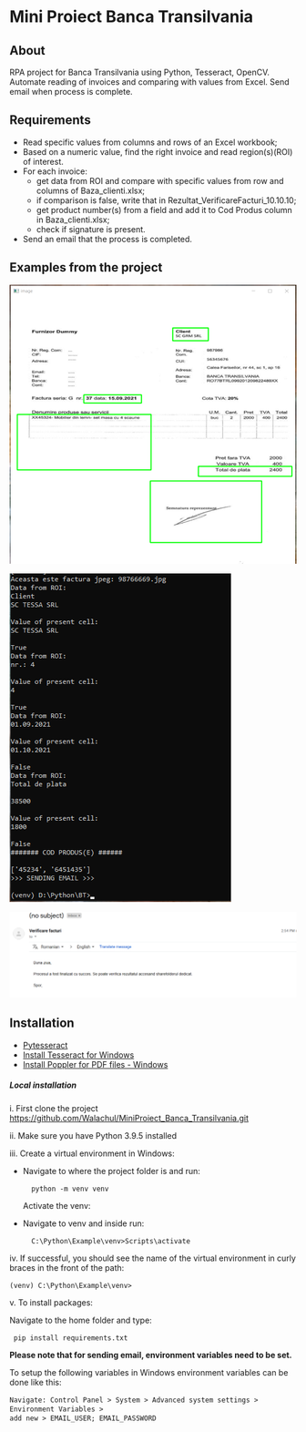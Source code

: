 # Mini Proiect Banca Transilvania

## About
RPA project for Banca Transilvania using Python, Tesseract, OpenCV. Automate reading of invoices and comparing with values from Excel. Send email when process is complete.

## Requirements

- Read specific values from columns and rows of an Excel workbook;
- Based on a numeric value, find the right invoice and read region(s)(ROI) of interest.
- For each invoice:
  - get data from ROI and compare with specific values from row and columns of Baza_clienti.xlsx;
  - if comparison is false, write that in Rezultat_VerificareFacturi_10.10.10;
  - get product number(s) from a field and add it to Cod Produs column in Baza_clienti.xlsx;
  - check if signature is present.
- Send an email that the process is completed.

## Examples from the project

![Example of ROI for an invoice](https://github.com/Walachul/MiniProiect_Banca_Transilvania/blob/main/screenshots_from_project/ROI_invoice_example.PNG)


![Sample of terminal output](https://github.com/Walachul/MiniProiect_Banca_Transilvania/blob/main/screenshots_from_project/sample_of_terminal_output.PNG)

![Email sent to receiver after completion](https://github.com/Walachul/MiniProiect_Banca_Transilvania/blob/main/screenshots_from_project/mail_verificare_facturi.PNG)

## Installation

- [Pytesseract](https://pypi.org/project/pytesseract/) 
- [Install Tesseract for Windows](https://github.com/UB-Mannheim/tesseract/wiki)
- [Install Poppler for PDF files - Windows](https://blog.alivate.com.au/poppler-windows/)

##### Local installation
i. First clone the project
   https://github.com/Walachul/MiniProiect_Banca_Transilvania.git 

ii. Make sure you have Python 3.9.5 installed

iii. Create a virtual environment in Windows:
- Navigate to where the project folder is and run:

        python -m venv venv 
    Activate the venv:
- Navigate to venv and inside run:

        C:\Python\Example\venv>Scripts\activate

iv. If successful, you should see the name of the virtual environment in curly braces in the front of the path:

    (venv) C:\Python\Example\venv>
v. To install packages:

 Navigate to the home folder and type:

     pip install requirements.txt

**Please note that for sending email, environment variables need to be set.**

To setup the following variables in Windows environment variables can be done like this:

    Navigate: Control Panel > System > Advanced system settings > Environment Variables > 
    add new > EMAIL_USER; EMAIL_PASSWORD
